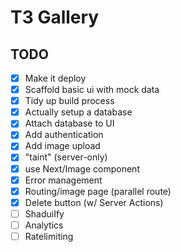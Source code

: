 # T3 Gallery

## TODO

- [x] Make it deploy
- [x] Scaffold basic ui with mock data
- [x] Tidy up build process
- [x] Actually setup a database
- [x] Attach database to UI
- [x] Add authentication
- [x] Add image upload
- [x] "taint" (server-only)
- [x] use Next/Image component
- [x] Error management
- [x] Routing/image page (parallel route)
- [x] Delete button (w/ Server Actions)
- [ ] ShaduiIfy
- [ ] Analytics
- [ ] Ratelimiting
